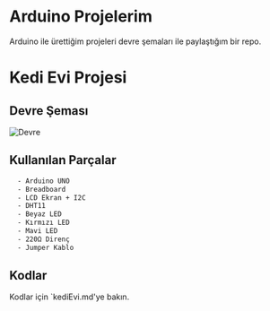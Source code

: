 
# Arduino Projelerim

Arduino ile ürettiğim projeleri devre şemaları ile paylaştığım bir repo.

# Kedi Evi Projesi



## Devre Şeması

![Devre](https://i.hizliresim.com/j8nf4rk.png)

  
## Kullanılan Parçalar

```bash
  - Arduino UNO
  - Breadboard
  - LCD Ekran + I2C
  - DHT11
  - Beyaz LED
  - Kırmızı LED
  - Mavi LED
  - 220Ω Direnç
  - Jumper Kablo
```

  
## Kodlar

Kodlar için `kediEvi.md'ye bakın.

  
